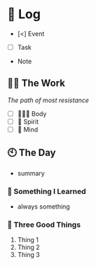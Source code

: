 # 📅 Log

- [<] Event
- [ ] Task
- Note

## 💪🏽 The Work

*The path of most resistance*

- [ ] 🏄🏻‍♂️ Body
- [ ] 👻 Spirit
- [ ] 🧠 Mind

## 🕙 The Day

- summary
### 🤔 Something I Learned

- always something

### 🐯 Three Good Things

 1. Thing 1
 2. Thing 2
 3. Thing 3